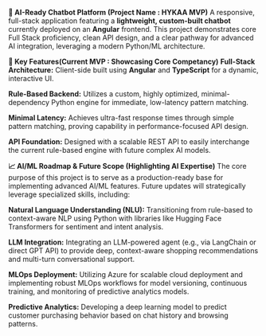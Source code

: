 **🤖 AI-Ready Chatbot Platform (Project Name : HYKAA MVP)**
A responsive, full-stack application featuring a **lightweight, custom-built chatbot** currently deployed on an **Angular** frontend. This project demonstrates core Full Stack proficiency, clean API design, and a clear pathway for advanced AI integration, leveraging a modern Python/ML architecture.

**🌟 Key Features(Current MVP : Showcasing Core Competancy)**
**Full-Stack Architecture:** Client-side built using **Angular** and **TypeScript** for a dynamic, interactive UI.

**Rule-Based Backend:** Utilizes a custom, highly optimized, minimal-dependency Python engine for immediate, low-latency pattern matching.

**Minimal Latency:** Achieves ultra-fast response times through simple pattern matching, proving capability in performance-focused API design.

**API Foundation:** Designed with a scalable REST API to easily interchange the current rule-based engine with future complex AI models.

**📈 AI/ML Roadmap & Future Scope (Highlighting AI Expertise)**
The core purpose of this project is to serve as a production-ready base for implementing advanced AI/ML features. Future updates will strategically leverage specialized skills, including:

**Natural Language Understanding (NLU):** Transitioning from rule-based to context-aware NLP using Python with libraries like Hugging Face Transformers for sentiment and intent analysis.

**LLM Integration:** Integrating an LLM-powered agent (e.g., via LangChain or direct GPT API) to provide deep, context-aware shopping recommendations and multi-turn conversational support.

**MLOps Deployment:** Utilizing Azure for scalable cloud deployment and implementing robust MLOps workflows for model versioning, continuous training, and monitoring of predictive analytics models.

**Predictive Analytics:** Developing a deep learning model to predict customer purchasing behavior based on chat history and browsing patterns.
